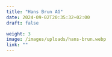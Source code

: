 ```yaml
---
title: "Hans Brun AG"
date: 2024-09-02T20:35:32+02:00
draft: false

weight: 3
image: /images/uploads/hans-brun.webp
link: ""
---
```


